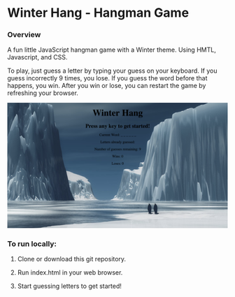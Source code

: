 # Winter Hang - Hangman Game


### Overview

A fun little JavaScript hangman game with a Winter theme. Using HMTL, Javascript, and CSS.

To play, just guess a letter by typing your guess on your keyboard. If you guess incorrectly 9 times, you lose. If you guess the word before that happens, you win. After you win or lose, you can restart the game by refreshing your browser.


![An image of the game](./screenshot-of-game.png)

### To run locally:

1. Clone or download this git repository.

2. Run index.html in your web browser.

3. Start guessing letters to get started!

